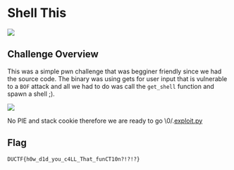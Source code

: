 # Shell This

![](https://i.imgur.com/eBrZgDc.png)

## Challenge Overview

This was a simple pwn challenge that was begginer friendly since we had the source code.
The binary was using gets for user input that is vulnerable to a `BOF` attack and all we had to do was call the `get_shell` function and spawn a shell ;).

![](https://i.imgur.com/jiyXWy2.png)

No PIE and stack cookie therefore we are ready to go \0/.[exploit.py](exploit.py)

## Flag
`DUCTF{h0w_d1d_you_c4LL_That_funCT10n?!?!?}`
